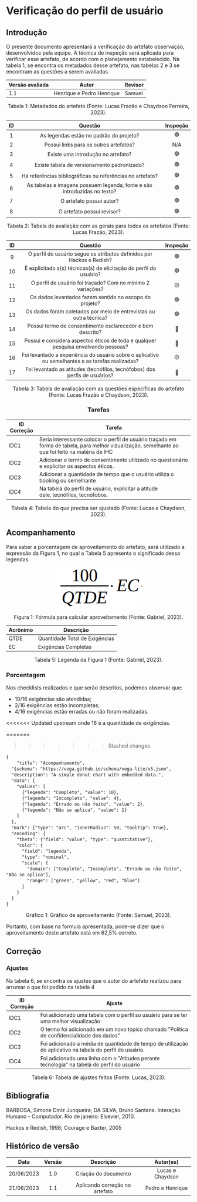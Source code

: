 # Verificação do perfil de usuário

## Introdução

O presente documento apresentará a verificação do artefato observação, desenvolvidos pela equipe. A técnica de inspeção será aplicada para verificar esse artefato, de acordo com o planejamento estabelecido. Na tabela 1, se encontra os metadados desse artefato, nas tabelas 2 e 3 se encontram as questões a serem avaliadas.

<center>

| Versão avaliada | Autor                     | Revisor |
| ---------------- | ------------------------- | ------- |
| 1.1              | Henrique e Pedro Henrique | Samuel  |

</center>

<div style="text-align: center">
<p> Tabela 1: Metadados do artefato (Fonte: Lucas Frazão e Chaydson Ferreira, 2023). </p>
</div>

| ID |                                 Questão                                 | Inspeção |
| :-: | :-----------------------------------------------------------------------: | :--------: |
| 1 |                 As legendas estão no padrão do projeto?                 |     🟢     |
| 2 |                  Possui links para os outros artefatos?                  |    N/A    |
| 3 |                   Existe uma introdução no artefato?                   |     🟢     |
| 4 |                Existe tabela de versionamento padronizado?                |     🟢     |
| 5 |      Há referências bibliográficas ou referências no artefato?      |     🟢     |
| 6 | As tabelas e imagens possuem legenda, fonte e são introduzidas no texto? |     🟢     |
| 7 |                         O artefato possui autor?                         |     🟢     |
| 8 |                        O artefato possui revisor?                        |     🟢     |

<div style="text-align: center">
<p> Tabela 2: Tabela de avaliação com as gerais para todos os artefatos (Fonte: Lucas Frazão, 2023). </p>
</div>

| ID |                                              Questão                                              | Inspeção |
| :-: | :-------------------------------------------------------------------------------------------------: | :--------: |
| 9 |               O perfil do usuário segue os atributos definidos por Hackos e Redish?               |     🟢     |
| 10 |               É explicitado a(s) técnicas(s) de elicitação do perfil do usuário?               |     🟢     |
| 11 |                  O perfil de usuário foi traçado? Com no mínimo 2 variações?                  |     🟡     |
| 12 |                       Os dados levantados fazem sentido no escopo do projeto?                       |     🟢     |
| 13 |                Os dados foram coletados por meio de entrevistas ou outra técnica?                |     🟢     |
| 14 |                     Possui termo de consentimento esclarecedor e bem descrito?                     |     🔴     |
| 15 |         Possui e considera aspectos éticos de toda e qualquer pesquisa envolvendo pessoas?         |     🔴     |
| 16 | Foi levantado a experiência do usuário sobre o aplicativo ou semelhantes e as tarefas realizadas? |     🟡     |
| 17 |            Foi levantado as atitudes (tecnófilos, tecnófobos) dos perfis de usuários?            |     🔴     |

<div style="text-align: center">
<p> Tabela 3: Tabela de avaliação com as questões específicas do artefato (Fonte: Lucas Frazão e Chaydson, 2023). </p>
</div>

<center>

### Tarefas

| ID Correção | Tarefa                                                                                                                                                  |
| ------------- | ------------------------------------------------------------------------------------------------------------------------------------------------------- |
| IDC1          | Seria interessante colocar o perfil de usuário traçado em forma de tabela, para melhor vizualização, semelhante ao que foi feito na matéria de IHC |
| IDC2          | Adicionar o termo de consentimento utilizado no questionário e explicitar os aspectos éticos.                                                         |
| IDC3          | Adicionar a quantidade de tempo que o usuário utiliza o booking ou semelhante                                                                          |
| IDC4          | Na tabela do perfil de usuário, explicitar a atitude dele, tecnófilos, tecnófobos.                                                                 |

<div style="text-align: center">
<p> Tabela 4: Tabela do que precisa ser ajustado (Fonte: Lucas e Chaydson, 2023). </p>
</div>

</center>

## Acompanhamento

Para saber a porcentagem de aproveitamento do artefato, será utilizado a expressão da Figura 1, no qual a Tabela 5 apresenta o significado dessa legendas.

<div style="text-align: center">
<img src="../../../images/formulaCalculoAproveitamento.png"  alt="legenda da fórmula da figura 1"/>

<p> Figura 1: Fórmula para calcular aproveitamento (Fonte: Gabriel, 2023). </p>
</div>

<center>

| Acrônimo | Descrição                     |
| --------- | ------------------------------- |
| QTDE      | Quantidade Total de Exigências |
| EC        | Exigências Completas           |

<div style="text-align: center">
<p> Tabela 5: Legenda da Figura 1 (Fonte: Gabriel, 2023). </p>
</div>

</center>

### Porcentagem

Nos checklists realizados e que serão descritos, podemos observar que:

- 10/16 exigências são atendidas;
- 2/16 exigências estão incompletas;
- 4/16 exigências estão erradas ou não foram realizadas.

<<<<<<< Updated upstream
onde 16 é a quantidade de exigências.

=======
>>>>>>> Stashed changes
```vegalite
{
    "title": "Acompanhamento",
  "$schema": "https://vega.github.io/schema/vega-lite/v5.json",
  "description": "A simple donut chart with embedded data.",
  "data": {
    "values": [
      {"legenda": "Completo", "value": 10},
      {"legenda": "Incompleto", "value": 4},
      {"legenda": "Errado ou não feito", "value": 2},
      {"legenda": "Não se aplica", "value": 1}
    ]
  },
  "mark": {"type": "arc", "innerRadius": 50, "tooltip": true},
  "encoding": {
    "theta": {"field": "value", "type": "quantitative"},
    "color": {
      "field": "legenda",
      "type": "nominal",
      "scale": {
        "domain": ["Completo", "Incompleto", "Errado ou não feito", "Não se aplica"],
        "range": ["green", "yellow", "red", "blue"]
      }
    }
  }
}
```

<div style="text-align: center">
<p> Gráfico 1: Gráfico de aproveitamento (Fonte: Samuel, 2023). </p>
</div>

Portanto, com base na formula apresentada, pode-se dizer que o aproveitamento deste artefato está em 62,5% correto.

## Correção

### Ajustes

Na tabela 6, se encontra os ajustes que o autor do artefato realizou para arrumar o que foi pedido na tabela 4

| ID Correção | Ajuste                                                                                                        |
| ------------- | ------------------------------------------------------------------------------------------------------------- |
| IDC1          | Foi adicionado uma tabela com o perfil so usuário para se ter uma melhor visualização                      |
| IDC2          | O termo foi adicionado em um novo tópico chamado "Política de confidencialidade dos dados"                  |
| IDC3          | Foi adicionado a média de quantidade de tempo de utilização do aplicativo na tabela do perfil do usuário. |
| IDC4          | Foi adicionado uma linha com o "Atitudes perante tecnologia" na tabela do perfil do usuário                  |

<div style="text-align: center">
<p> Tabela 6: Tabela de ajustes feitos (Fonte: Lucas, 2023). </p>
</div>

</center>

## Bibliografia

BARBOSA, Simone Diniz Junqueira; DA SILVA, Bruno Santana. Interação Humano - Computador. Rio de janeiro: Elsevier, 2010.

Hackos e Redish, 1998; Courage e Baxter, 2005

## Histórico de versão

|    Data    | Versão |           Descrição           |    Autor(es)    |
| :--------: | :-----: | :------------------------------: | :--------------: |
| 20/06/2023 |   1.0   |      Criação do documento      | Lucas e Chaydson |
| 21/06/2023 |   1.1   | Aplicando correção no artefato | Pedro e Henrique |
